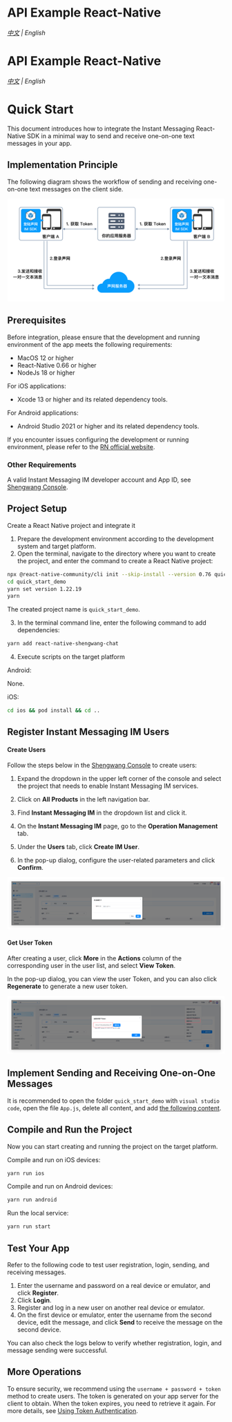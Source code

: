 # API Example React-Native

_[中文](README.zh.md) | English_

# API Example React-Native

_[中文](README.zh.md) | English_

# Quick Start

<Toc />

This document introduces how to integrate the Instant Messaging React-Native SDK in a minimal way to send and receive one-on-one text messages in your app.

## Implementation Principle

The following diagram shows the workflow of sending and receiving one-on-one text messages on the client side.

![img](res/sendandreceivemsg.png)

## Prerequisites

Before integration, please ensure that the development and running environment of the app meets the following requirements:

- MacOS 12 or higher
- React-Native 0.66 or higher
- NodeJs 18 or higher

For iOS applications:

- Xcode 13 or higher and its related dependency tools.

For Android applications:

- Android Studio 2021 or higher and its related dependency tools.

If you encounter issues configuring the development or running environment, please refer to the [RN official website](https://reactnative.dev/).

### Other Requirements

A valid Instant Messaging IM developer account and App ID, see [Shengwang Console](https://console.shengwang.cn/overview).

## Project Setup

Create a React Native project and integrate it

1. Prepare the development environment according to the development system and target platform.
2. Open the terminal, navigate to the directory where you want to create the project, and enter the command to create a React Native project:

```sh
npx @react-native-community/cli init --skip-install --version 0.76 quick_start_demo
cd quick_start_demo
yarn set version 1.22.19
yarn
```

The created project name is `quick_start_demo`.

3. In the terminal command line, enter the following command to add dependencies:

```sh
yarn add react-native-shengwang-chat
```

4. Execute scripts on the target platform

Android:

None.

iOS:

```sh
cd ios && pod install && cd ..
```

## Register Instant Messaging IM Users

#### Create Users

Follow the steps below in the [Shengwang Console](https://console.shengwang.cn/overview) to create users:

1. Expand the dropdown in the upper left corner of the console and select the project that needs to enable Instant Messaging IM services.

2. Click on **All Products** in the left navigation bar.

3. Find **Instant Messaging IM** in the dropdown list and click it.

4. On the **Instant Messaging IM** page, go to the **Operation Management** tab.

5. Under the **Users** tab, click **Create IM User**.

6. In the pop-up dialog, configure the user-related parameters and click **Confirm**.

![img](res/user_create.png)

#### Get User Token

After creating a user, click **More** in the **Actions** column of the corresponding user in the user list, and select **View Token**.

In the pop-up dialog, you can view the user Token, and you can also click **Regenerate** to generate a new user token.

![img](res/user_token.png)

## Implement Sending and Receiving One-on-One Messages

It is recommended to open the folder `quick_start_demo` with `visual studio code`, open the file `App.js`, delete all content, and add [the following content](./App.js).

## Compile and Run the Project

Now you can start creating and running the project on the target platform.

Compile and run on iOS devices:

```sh
yarn run ios
```

Compile and run on Android devices:

```sh
yarn run android
```

Run the local service:

```sh
yarn run start
```

## Test Your App

Refer to the following code to test user registration, login, sending, and receiving messages.

1. Enter the username and password on a real device or emulator, and click **Register**.
2. Click **Login**.
3. Register and log in a new user on another real device or emulator.
4. On the first device or emulator, enter the username from the second device, edit the message, and click **Send** to receive the message on the second device.

You can also check the logs below to verify whether registration, login, and message sending were successful.

## More Operations

To ensure security, we recommend using the `username + password + token` method to create users. The token is generated on your app server for the client to obtain. When the token expires, you need to retrieve it again. For more details, see [Using Token Authentication](/sdk/server-side/token_authentication.html).
